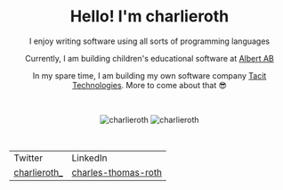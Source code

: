 <h1 align="center">Hello! I'm charlieroth</h1>

<p align="center">I enjoy writing software using all sorts of programming languages</p>

<p align="center">Currently, I am building children's educational software at <a href="https://hejalbert.se">Albert AB</a></p>

<p align="center">In my spare time, I am building my own software company <a href="https://tacittech.org">Tacit Technologies</a>. More to come about that 😎</p>

<p>&nbsp;</p>

<div align="center">
  <img src="https://github-readme-stats.vercel.app/api/top-langs?username=charlieroth&show_icons=true&locale=en&layout=compact&theme=gotham&card_width=300" alt="charlieroth"/>
  <img src="https://github-readme-stats.vercel.app/api?username=charlieroth&show_icons=true&locale=en&theme=gotham&hide=stars&hide_rank=true" alt="charlieroth"/>
</div>

<p>&nbsp;</p>

<div align="center">
  <table>
    <tr>
      <td>Twitter</td> 
      <td>LinkedIn</td> 
    </tr>
    <tr>
      <td><a href="https://twitter.com/charlieroth_">charlieroth_</a></td>
      <td><a href="https://www.linkedin.com/in/charles-thomas-roth/">charles-thomas-roth</a></td>
    </tr>
  </table>
</div>

